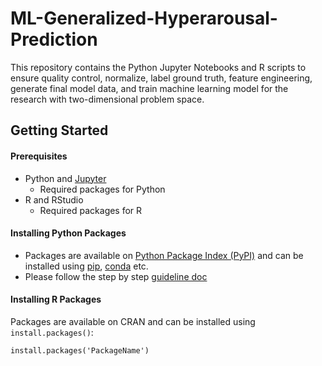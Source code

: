 # ML-Generalized-Hyperarousal-Prediction
This repository contains the Python Jupyter Notebooks and R scripts to ensure quality control, normalize, label ground truth, feature engineering, generate final model data, and train machine learning model for the research with two-dimensional problem space.



## Getting Started

#### Prerequisites
- Python and [Jupyter](https://jupyter.org/install)
    - Required packages for Python 
- R and RStudio
    - Required packages for R


#### Installing Python Packages
- Packages are available on [Python Package Index (PyPI)](https://pypi.org/) and can be installed using [pip](https://pip.pypa.io/en/stable/), [conda](https://docs.conda.io/en/latest/) etc. 
- Please follow the step by step [guideline doc](https://packaging.python.org/en/latest/tutorials/installing-packages/)

#### Installing R Packages
Packages are available on CRAN and can be installed using `install.packages()`:

    install.packages('PackageName') 
    
    
    

    

<!-- -->
